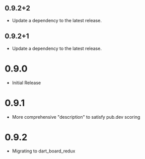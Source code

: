 ## 0.9.2+2

 - Update a dependency to the latest release.

## 0.9.2+1

 - Update a dependency to the latest release.

# 0.9.0
- Initial Release

# 0.9.1
- More comprehensive "description" to satisfy pub.dev scoring

# 0.9.2 
- Migrating to dart_board_redux


